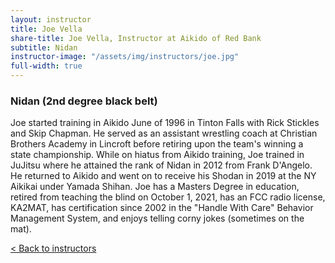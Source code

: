 ```yaml
---
layout: instructor
title: Joe Vella
share-title: Joe Vella, Instructor at Aikido of Red Bank
subtitle: Nidan
instructor-image: "/assets/img/instructors/joe.jpg"
full-width: true
---
```


### Nidan (2nd degree black belt)

Joe started training in Aikido June of 1996 in Tinton Falls with Rick Stickles and Skip Chapman. He served as an assistant wrestling coach at Christian Brothers Academy in Lincroft before retiring upon the team's winning a state championship. While on hiatus from Aikido training, Joe trained in JuJitsu where he attained the rank of Nidan in 2012 from Frank D'Angelo. He returned to Aikido and went on to receive his Shodan in 2019 at the NY Aikikai under Yamada Shihan. Joe has a Masters Degree in education, retired from teaching the blind on October 1, 2021, has an FCC radio license, KA2MAT, has certification since 2002 in the "Handle With Care" Behavior Management System, and enjoys telling corny jokes (sometimes on the mat).

[< Back to instructors](/instructors/)
